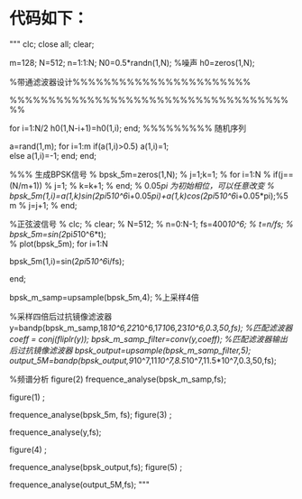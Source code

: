 # 代码如下：
"""
clc;
close all;
clear;

m=128;
N=512;
n=1:1:N;
N0=0.5*randn(1,N); %噪声
h0=zeros(1,N);

%带通滤波器设计%%%%%%%%%%%%%%%%%%%%%%%





%%%%%%%%%%%%%%%%%%%%%%%%%%%%%%%%%%%%%%







for i=1:N/2
    h0(1,N-i+1)=h0(1,i);
end;
%%%%%%%%%   随机序列

a=rand(1,m);
for i=1:m
    if(a(1,i)>0.5)
        a(1,i)=1;   
   else
        a(1,i)=-1;
  end;
end;

%%% 生成BPSK信号
% bpsk_5m=zeros(1,N);
% j=1;k=1;
% for i=1:N
%     if(j==(N/m+1))
%         j=1;
%         k=k+1;
%     end;    % 0.05*pi 为初始相位，可以任意改变
%     bpsk_5m(1,i)=a(1,k)*sin(2*pi*5*10^6*i+0.05*pi)+a(1,k)*cos(2*pi*5*10^6*i+0.05*pi);%5m
%     j=j+1;
% end;


%正弦波信号
% clc;
% clear;
% N=512;
% n=0:N-1;
 fs=400*10^6;
% t=n/fs;
% bpsk_5m=sin(2*pi*5*10^6*t);   
% plot(bpsk_5m);
for i=1:N
    
    
 bpsk_5m(1,i)=sin(2*pi*5*10^6*i/fs);   
    
end;



bpsk_m_samp=upsample(bpsk_5m,4);  %上采样4倍

%采样四倍后过抗镜像滤波器
y=bandp(bpsk_m_samp,18*10^6,22*10^6,17*10*6,23*10^6,0.3,50,fs);
%匹配滤波器
coeff = conj(fliplr(y));
bpsk_m_samp_filter=conv(y,coeff);
%匹配滤波器输出后过抗镜像滤波器
bpsk_output=upsample(bpsk_m_samp_filter,5);
output_5M=bandp(bpsk_output,9*10^7,11*10^7,8.5*10^7,11.5*10^7,0.3,50,fs);




%频谱分析
 figure(2)
frequence_analyse(bpsk_m_samp,fs);

figure(1) ;

frequence_analyse(bpsk_5m, fs);
figure(3) ;
 
frequence_analyse(y,fs);

figure(4) ;
 
frequence_analyse(bpsk_output,fs);
figure(5) ;
 
frequence_analyse(output_5M,fs);
"""


